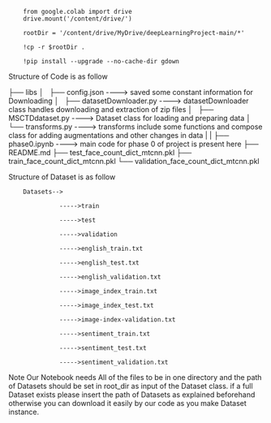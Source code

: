         from google.colab import drive
        drive.mount('/content/drive/')

        rootDir = '/content/drive/MyDrive/deepLearningProject-main/*'

        !cp -r $rootDir .

        !pip install --upgrade --no-cache-dir gdown 
        
Structure of Code is as follow 

├── libs
│   ├── config.json             ----> saved some constant information for Downloading
│   ├── datasetDownloader.py    ----> datasetDownloader class handles downloading and extraction of zip files
│   ├── MSCTDdataset.py         ----> Dataset class for loading  and preparing data 
│   └── transforms.py           ----> transforms include some functions and compose class for adding augmentations and other changes in data
|
|
├── phase0.ipynb                           ----> main code for phase 0 of project is present here
├── README.md
├── test_face_count_dict_mtcnn.pkl
├── train_face_count_dict_mtcnn.pkl
└── validation_face_count_dict_mtcnn.pkl
        


Structure of Dataset is as follow

        Datasets-->

                  ----->train

                  ----->test

                  ----->validation

                  ----->english_train.txt

                  ----->english_test.txt

                  ----->english_validation.txt

                  ----->image_index_train.txt

                  ----->image_index_test.txt

                  ----->image-index-validation.txt

                  ----->sentiment_train.txt

                  ----->sentiment_test.txt

                  ----->sentiment_validation.txt
          
Note
Our Notebook needs All of the files to be in one directory and the path of Datasets should be set in root_dir as input of the Dataset class.
if a full Dataset exists please insert the path of Datasets as explained beforehand otherwise you can download it easily by our code as you make Dataset instance.

